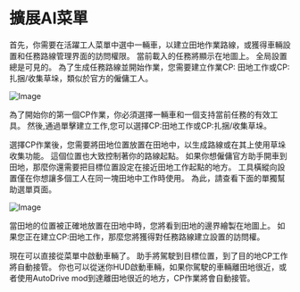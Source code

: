 # 擴展AI菜單


首先，你需要在活躍工人菜單中選中一輛車，以建立田地作業路線，或獲得車輛設置和任務路線管理界面的訪問權限。
當前載入的任務將顯示在地圖上。
全局設置總是可見的。
為了生成任務路線並開始作業，您需要建立作業CP: 田地工作或CP: 扎捆/收集草垛，類似於官方的僱傭工人。


![Image](assets/imagesstartjobmenuhelp_0_0_1024_895.png)


為了開始你的第一個CP作業，你必須選擇一輛車和一個支持當前任務的有效工具。
然後,通過單擊建立工作,您可以選擇CP:田地工作或CP:扎捆/收集草垛。



選擇CP作業後，您需要將田地位置放置在田地中，以生成路線或在其上使用草垛收集功能。
這個位置也大致控制著你的路線起點。
如果你想僱傭官方助手開車到田地，那麼你還需要把目標位置設定在接近田地工作起點的地方。
工具橫縱向設置僅在你想讓多個工人在同一塊田地中工作時使用。 為此，請查看下面的單獨幫助選單頁面。 


![Image](assets/imagesreadyjobmenuhelp_0_0_765_510.png)


當田地的位置被正確地放置在田地中時，您將看到田地的邊界繪製在地圖上。
如果您正在建立CP:田地工作，那麼您將獲得對任務路線建立設置的訪問權。 



現在可以直接從菜單中啟動車輛了。 助手將駕駛到目標位置，到了目的地CP工作將自動接管。
你也可以從迷你HUD啟動車輛，如果你駕駛的車輛離田地很近，或者使用AutoDrive mod到達離田地很近的地方，CP作業將會自動接管。


